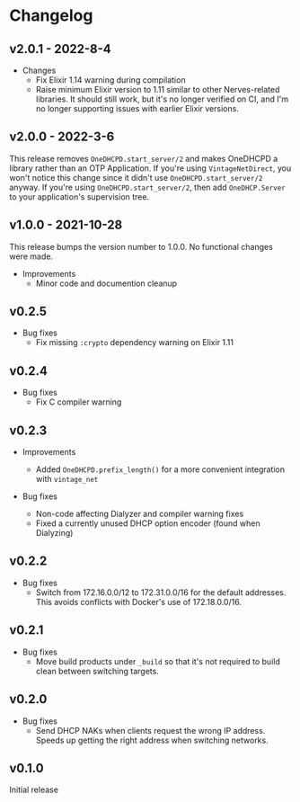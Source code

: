 # Changelog

## v2.0.1 - 2022-8-4

* Changes
  * Fix Elixir 1.14 warning during compilation
  * Raise minimum Elixir version to 1.11 similar to other Nerves-related
    libraries. It should still work, but it's no longer verified on CI, and I'm
    no longer supporting issues with earlier Elixir versions.

## v2.0.0 - 2022-3-6

This release removes `OneDHCPD.start_server/2` and makes OneDHCPD a library
rather than an OTP Application. If you're using `VintageNetDirect`, you won't
notice this change since it didn't use `OneDHCPD.start_server/2` anyway. If
you're using `OneDHCPD.start_server/2`, then add `OneDHCP.Server` to your
application's supervision tree.

## v1.0.0 - 2021-10-28

This release bumps the version number to 1.0.0. No functional changes were made.

* Improvements
  * Minor code and documention cleanup

## v0.2.5

* Bug fixes
  * Fix missing `:crypto` dependency warning on Elixir 1.11

## v0.2.4

* Bug fixes
  * Fix C compiler warning

## v0.2.3

* Improvements
  * Added `OneDHCPD.prefix_length()` for a more convenient integration with
    `vintage_net`

* Bug fixes
  * Non-code affecting Dialyzer and compiler warning fixes
  * Fixed a currently unused DHCP option encoder (found when Dialyzing)

## v0.2.2

* Bug fixes
  * Switch from 172.16.0.0/12 to 172.31.0.0/16 for the default addresses. This
    avoids conflicts with Docker's use of 172.18.0.0/16.

## v0.2.1

* Bug fixes
  * Move build products under `_build` so that it's not required to build clean
    between switching targets.

## v0.2.0

* Bug fixes
  * Send DHCP NAKs when clients request the wrong IP address. Speeds up getting
    the right address when switching networks.

## v0.1.0

Initial release
